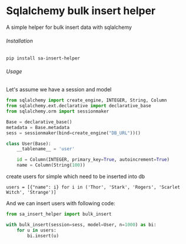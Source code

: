# Sqlalchemy bulk insert helper

A simple helper for bulk insert data with sqlalchemy

###### Installation

```shell
pip install sa-insert-helper
```

###### Usage

Let's assume we have a session and model

```python
from sqlalchemy import create_engine, INTEGER, String, Column
from sqlalchemy.ext.declarative import declarative_base
from sqlalchemy.orm import sessionmaker

Base = declarative_base()
metadata = Base.metadata
sess = sessionmaker(bind=create_engine("DB_URL"))()

class User(Base):
    __tablename__ = 'user'

    id = Column(INTEGER, primary_key=True, autoincrement=True)
    name = Column(String(100))
```

create users  for simple which need to be inserted into db

```
users = [{"name": i} for i in ('Thor', 'Stark', 'Rogers', 'Scarlet Witch', 'Strange')]
```

And we can insert users with following code:

```python
from sa_insert_helper import bulk_insert

with bulk_insert(session=sess, model=User, n=1000) as bi:
    for u in users:
        bi.insert(u)
```

